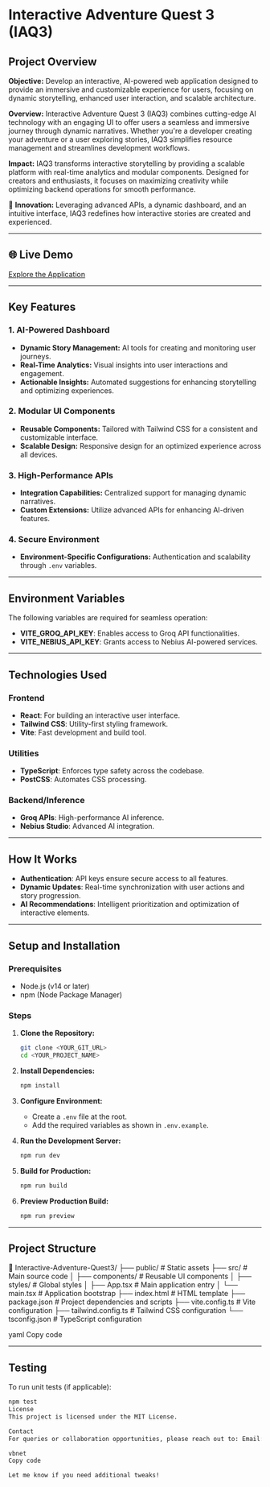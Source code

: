 # Interactive Adventure Quest 3 (IAQ3)

## Project Overview

**Objective:** Develop an interactive, AI-powered web application designed to provide an immersive and customizable experience for users, focusing on dynamic storytelling, enhanced user interaction, and scalable architecture.

**Overview:** Interactive Adventure Quest 3 (IAQ3) combines cutting-edge AI technology with an engaging UI to offer users a seamless and immersive journey through dynamic narratives. Whether you're a developer creating your adventure or a user exploring stories, IAQ3 simplifies resource management and streamlines development workflows.

**Impact:** IAQ3 transforms interactive storytelling by providing a scalable platform with real-time analytics and modular components. Designed for creators and enthusiasts, it focuses on maximizing creativity while optimizing backend operations for smooth performance.

🚀 **Innovation:** Leveraging advanced APIs, a dynamic dashboard, and an intuitive interface, IAQ3 redefines how interactive stories are created and experienced.

---

## 🌐 Live Demo
[Explore the Application](https://deft-bubblegum-091e9b.netlify.app/)

---

## Key Features

### 1. **AI-Powered Dashboard**
- **Dynamic Story Management:** AI tools for creating and monitoring user journeys.
- **Real-Time Analytics:** Visual insights into user interactions and engagement.
- **Actionable Insights:** Automated suggestions for enhancing storytelling and optimizing experiences.

### 2. **Modular UI Components**
- **Reusable Components:** Tailored with Tailwind CSS for a consistent and customizable interface.
- **Scalable Design:** Responsive design for an optimized experience across all devices.

### 3. **High-Performance APIs**
- **Integration Capabilities:** Centralized support for managing dynamic narratives.
- **Custom Extensions:** Utilize advanced APIs for enhancing AI-driven features.

### 4. **Secure Environment**
- **Environment-Specific Configurations:** Authentication and scalability through `.env` variables.

---

## Environment Variables

The following variables are required for seamless operation:

- **VITE_GROQ_API_KEY**: Enables access to Groq API functionalities.
- **VITE_NEBIUS_API_KEY**: Grants access to Nebius AI-powered services.

---

## Technologies Used

### Frontend
- **React**: For building an interactive user interface.
- **Tailwind CSS**: Utility-first styling framework.
- **Vite**: Fast development and build tool.

### Utilities
- **TypeScript**: Enforces type safety across the codebase.
- **PostCSS**: Automates CSS processing.

### Backend/Inference
- **Groq APIs**: High-performance AI inference.
- **Nebius Studio**: Advanced AI integration.

---

## How It Works

- **Authentication**: API keys ensure secure access to all features.
- **Dynamic Updates**: Real-time synchronization with user actions and story progression.
- **AI Recommendations**: Intelligent prioritization and optimization of interactive elements.

---

## Setup and Installation

### Prerequisites
- Node.js (v14 or later)
- npm (Node Package Manager)

### Steps

1. **Clone the Repository:**
    ```bash
    git clone <YOUR_GIT_URL>
    cd <YOUR_PROJECT_NAME>
    ```

2. **Install Dependencies:**
    ```bash
    npm install
    ```

3. **Configure Environment:**
    - Create a `.env` file at the root.
    - Add the required variables as shown in `.env.example`.

4. **Run the Development Server:**
    ```bash
    npm run dev
    ```

5. **Build for Production:**
    ```bash
    npm run build
    ```

6. **Preview Production Build:**
    ```bash
    npm run preview
    ```

---

## Project Structure

📂 Interactive-Adventure-Quest3/ ├── public/ # Static assets ├── src/ # Main source code │ ├── components/ # Reusable UI components │ ├── styles/ # Global styles │ ├── App.tsx # Main application entry │ └── main.tsx # Application bootstrap ├── index.html # HTML template ├── package.json # Project dependencies and scripts ├── vite.config.ts # Vite configuration ├── tailwind.config.ts # Tailwind CSS configuration └── tsconfig.json # TypeScript configuration

yaml
Copy code

---

## Testing

To run unit tests (if applicable):
```bash
npm test
License
This project is licensed under the MIT License.

Contact
For queries or collaboration opportunities, please reach out to: Email: mythicmindlabs@gmail.com

vbnet
Copy code

Let me know if you need additional tweaks!
